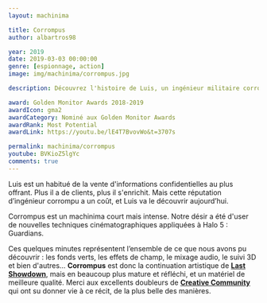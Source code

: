 ```yaml
---
layout: machinima

title: Corrompus
author: albartros98

year: 2019
date: 2019-03-03 00:00:00
genre: [espionnage, action]
image: img/machinima/corrompus.jpg

description: Découvrez l'histoire de Luis, un ingénieur militaire corrompu qui va rapidement se trouver dans une situation qui le dépasse.

award: Golden Monitor Awards 2018-2019
awardIcon: gma2
awardCategory: Nominé aux Golden Monitor Awards
awardRank: Most Potential
awardLink: https://youtu.be/lE4T7BvovWo&t=3707s

permalink: machinima/corrompus
youtube: BVKioZ5lgYc
comments: true
---
```

Luis est un habitué de la vente d'informations confidentielles au plus offrant.
Plus il a de clients, plus il s'enrichit.
Mais cette réputation d’ingénieur corrompu a un coût, et Luis va le découvrir aujourd’hui.

Corrompus est un machinima court mais intense.
Notre désir a été d'user de nouvelles techniques cinématographiques appliquées à Halo 5 : Guardians. 

Ces quelques minutes représentent l’ensemble de ce que nous avons pu découvrir : les fonds verts, les effets de champ, le mixage audio, le suivi 3D et bien d'autres… 
**Corrompus** est donc la continuation artistique de **[Last Showdown](https://legipix.net/machinima/last-showdown)**, mais en beaucoup plus mature et réfléchi, et un matériel de meilleure qualité.
Merci aux excellents doubleurs de **[Creative Community](https://creativecommunity.fr/)** qui ont su donner vie à ce récit, de la plus belle des manières.
